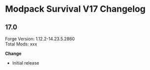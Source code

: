 # Modpack Survival V17 Changelog

## 17.0

Forge Version: 1.12.2-14.23.5.2860  
Total Mods: xxx

**Change**

- Initial release
